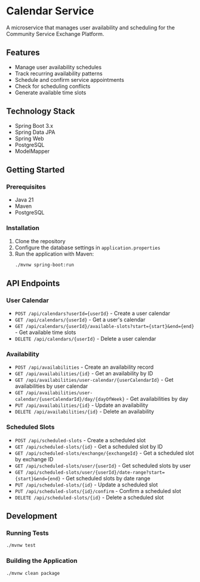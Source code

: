 # Calendar Service

A microservice that manages user availability and scheduling for the Community Service Exchange Platform.

## Features

- Manage user availability schedules
- Track recurring availability patterns
- Schedule and confirm service appointments
- Check for scheduling conflicts
- Generate available time slots

## Technology Stack

- Spring Boot 3.x
- Spring Data JPA
- Spring Web
- PostgreSQL
- ModelMapper

## Getting Started

### Prerequisites

- Java 21
- Maven
- PostgreSQL

### Installation

1. Clone the repository
2. Configure the database settings in `application.properties`
3. Run the application with Maven:
   ```bash
   ./mvnw spring-boot:run
   ```

## API Endpoints

### User Calendar

- `POST /api/calendars?userId={userId}` - Create a user calendar
- `GET /api/calendars/{userId}` - Get a user's calendar
- `GET /api/calendars/{userId}/available-slots?start={start}&end={end}` - Get available time slots
- `DELETE /api/calendars/{userId}` - Delete a user calendar

### Availability

- `POST /api/availabilities` - Create an availability record
- `GET /api/availabilities/{id}` - Get an availability by ID
- `GET /api/availabilities/user-calendar/{userCalendarId}` - Get availabilities by user calendar
- `GET /api/availabilities/user-calendar/{userCalendarId}/day/{dayOfWeek}` - Get availabilities by day
- `PUT /api/availabilities/{id}` - Update an availability
- `DELETE /api/availabilities/{id}` - Delete an availability

### Scheduled Slots

- `POST /api/scheduled-slots` - Create a scheduled slot
- `GET /api/scheduled-slots/{id}` - Get a scheduled slot by ID
- `GET /api/scheduled-slots/exchange/{exchangeId}` - Get a scheduled slot by exchange ID
- `GET /api/scheduled-slots/user/{userId}` - Get scheduled slots by user
- `GET /api/scheduled-slots/user/{userId}/date-range?start={start}&end={end}` - Get scheduled slots by date range
- `PUT /api/scheduled-slots/{id}` - Update a scheduled slot
- `PUT /api/scheduled-slots/{id}/confirm` - Confirm a scheduled slot
- `DELETE /api/scheduled-slots/{id}` - Delete a scheduled slot

## Development

### Running Tests

```bash
./mvnw test
```

### Building the Application

```bash
./mvnw clean package
```